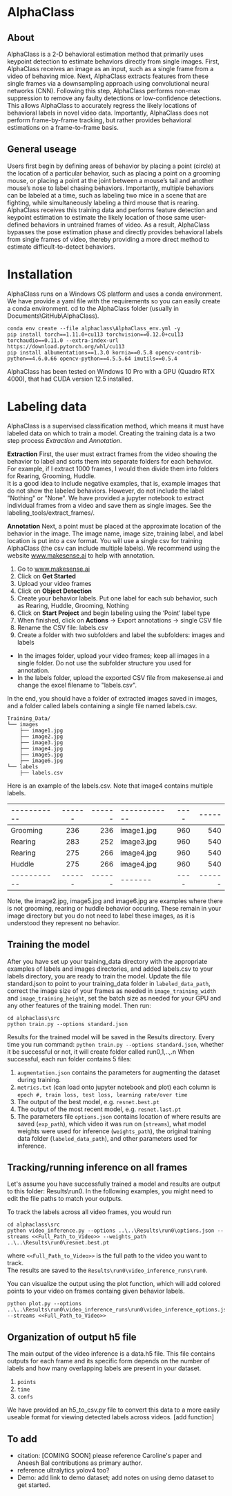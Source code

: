 # AlphaClass
## About
AlphaClass is a 2-D behavioral estimation method that primarily uses keypoint detection to estimate behaviors directly from single images.
First, AlphaClass receives an image as an input, such as a single frame from a video of behaving mice. 
Next, AlphaClass extracts features from these single frames via a downsampling approach using convolutional neural networks (CNN). 
Following this step, AlphaClass performs non-max suppression to remove any faulty detections or low-confidence detections. 
This allows AlphaClass to accurately regress the likely locations of behavioral labels in novel video data. 
Importantly, AlphaClass does not perform frame-by-frame tracking, but rather provides behavioral estimations on a frame-to-frame basis.

## General useage
Users first begin by defining areas of behavior by placing a point (circle) at the location of a particular behavior, such as placing a point on a grooming mouse, or placing a point at the joint between a mouse’s tail and another mouse’s nose to label chasing behaviors. Importantly, multiple behaviors can be labeled at a time, such as labeling two mice in a scene that are fighting, while simultaneously labeling a third mouse that is rearing. AlphaClass receives this training data and performs feature detection and keypoint estimation to estimate the likely location of those same user-defined behaviors in untrained frames of video. As a result, AlphaClass bypasses the pose estimation phase and directly provides behavioral labels from single frames of video, thereby providing a more direct method to estimate difficult-to-detect behaviors.


# Installation
AlphaClass runs on a Windows OS platform and uses a conda environment.
We have provide a yaml file with the requirements so you can easily create a conda environment.
cd to the AlphaClass folder (usually in Documents\GitHub\AlphaClass).
```
conda env create --file alphaclass\AlphaClass_env.yml -y
pip install torch==1.11.0+cu113 torchvision==0.12.0+cu113 torchaudio==0.11.0 --extra-index-url https://download.pytorch.org/whl/cu113
pip install albumentations==1.3.0 kornia==0.5.8 opencv-contrib-python==4.6.0.66 opencv-python==4.5.5.64 imutils==0.5.4
```

AlphaClass has been tested on Windows 10 Pro with a GPU (Quadro RTX 4000), that had CUDA version 12.5 installed.


# Labeling data
AlphaClass is a supervised classification method, which means it must have labeled data on which to train a model.  Creating the training data is a two step process *Extraction* and *Annotation*. 

**Extraction** First, the user must extract frames from the video showing the behavior to label and sorts them into separate folders for each behavior.  
For example, if I extract 1000 frames, I would then divide them into folders for Rearing, Grooming, Huddle.  
It is a good idea to include negative examples, that is, example images that do not show the labeled behaviors.  However, do not include the label "Nothing" or "None". 
We have provided a jupyter notebook to extract individual frames from a video and save them as single images.  See the labeling_tools/extract_frames/.  

**Annotation** Next, a point must be placed at the approximate location of the behavior in the image.  The image name, image size, training label, and label location is put into a csv format.  You will use a single csv for training AlphaClass (the csv can include multiple labels).  We recommend using the website www.makesense.ai to help with annotation. 
1.	Go to www.makesense.ai
2.	Click on **Get Started**
3.	Upload your video frames
4.	Click on **Object Detection**
5.	Create your behavior labels.  Put one label for each sub behavior, such as Rearing, Huddle, Grooming, Nothing
6.	Click on **Start Project** and begin labeling using the ‘Point’ label type
7.	When finished, click on **Actions** → Export annotations → single CSV file
8.	Rename the CSV file: labels.csv
9.	Create a folder with two subfolders and label the subfolders: images and labels 
  -	In the images folder, upload your video frames; keep all images in a single folder.  Do not use the subfolder structure you used for annotation.
  -	In the labels folder, upload the exported CSV file from makesense.ai and change the excel filename to "labels.csv".

In the end, you should have a folder of extracted images saved in images, and a folder called labels containing a single file named labels.csv.
```
Training_Data/
└── images
    ├── image1.jpg
    ├── image2.jpg
    ├── image3.jpg
    ├── image4.jpg
    ├── image5.jpg
    ├── image6.jpg
└── labels
    ├── labels.csv
```

Here is an example of the labels.csv.  Note that image4 contains multiple labels. 

|-----------|------|------|------------|----|-----|
| :--- |     :----: | ---: | :--- | :----: | ---: |
| Grooming  | 	236|	236 | image1.jpg |960|  540  |
| Rearing|	283|	252|	image3.jpg|	960|	540|
| Rearing|	275|	266|	image4.jpg|	960|	540|
| Huddle|	275|	266|	image4.jpg|	960|	540|
|-----------|------|------|-------|----|------|

Note, the image2.jpg, image5.jpg and image6.jpg are examples where there is not grooming, rearing or huddle behavior occuring.  These remain in your image directory but you do not need to label these images, as it is understood they represent no behavior.

## Training the model
After you have set up your training_data directory with the appropriate examples of labels and images directories, and added labels.csv to your labels directory, you are ready to train the model.  Update the file standard.json to point to your training_data folder in `labeled_data_path`, correct the image size of your frames as needed in `image_training_width` and `image_training_height`, set the batch size as needed for your GPU and any other features of the training model.  Then run:
```
cd alphaclass\src
python train.py --options standard.json
```
Results for the trained model will be saved in the Results directory.	Every time you run command: `python train.py --options standard.json`, whether it be successful or not, it will create folder called run0,1,..,.n When successful, each run folder contains 5 files:
1.	`augmentation.json` contains the parameters for augmenting the dataset during training.
2.	`metrics.txt` (can load onto jupyter notebook and plot) 
	each column is `epoch #, train loss, test loss, learning rate/over time`
3.	The output of the best model, e.g. `resnet.best.pt`
4.	The output of the most recent model, e.g. `resnet.last.pt`
5.	The parameters file `options.json` contains location of where results are saved (`exp_path`), which video it was run on (`streams`), what model weights were used for inference (`weights_path`), the original training data folder (`labeled_data_path`), and other parameters used for inference.


## Tracking/running inference on all frames
Let's assume you have successfully trained a model and results are output to this folder: Results\run0.  In the following examples, you might need to edit the file paths to match your outputs.

To track the labels across all video frames, you would run
```
cd alphaclass\src
python video_inference.py --options ..\..\Results\run0\options.json --streams <<Full_Path_to_Video>> --weights_path ..\..\Results\run0\resnet.best.pt
```
where `<<Full_Path_to_Video>>` is the full path to the video you want to track.  
The results are saved to the `Results\run0\video_inference_runs\run0`.  

You can visualize the output using the plot function, which will add colored points to your video on frames containg given behavior labels.
```
python plot.py --options ..\..\Results\run0\video_inference_runs\run0\video_inference_options.json --streams <<Full_Path_to_Video>>
```

## Organization of output h5 file
The main output of the video inference is a data.h5 file.  This file contains outputs for each frame and its specific form depends on the number of labels and how many overlapping labels are present in your dataset.  
1. `points`
2. `time`
3. `confs`

We have provided an h5_to_csv.py file to convert this data to a more easily useable format for viewing detected labels across videos.  [add function]


## To add
- citation: [COMING SOON] please reference Caroline's paper and Aneesh Bal contributions as primary author.
- reference ultralytics yolov4 too?
- Demo: add link to demo dataset; add notes on using demo dataset to get started.






